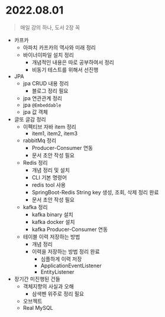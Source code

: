 # 2022.08.01
> 매일 강의 하나, 도서 2장 꼭

- 카프카
	- 아파치 카프카의 역사와 미래 정리
	- 바이너이파일 설치 정리
		- 개념적인 내용은 따로 공부하여서 정리
		- 비동기 테스트를 위해서 선진행
- JPA
	- jpa CRUD 내용 정리
		- 블로그 정리 필요
	- jpa 연관관계 정리
	- jpa `@Embeddable`
	- jpa 값 객체
- 글또 글감 정리
	- 이펙티브 자바 item 정리
		- item1, item2, item3
	- rabbitMq 정리
		- Producer-Consumer 연동
		- 문서 초안 작성 필요
	- Redis 정리
		- 개념 정리 및 설치
		- CLI 기본 명령어
		- redis tool 사용
		- SpringBoot-Redis String key 생성, 조회, 삭제 정리 완료
		- 문서 초안 작성 필요
	- kafka 정리
		- kafka binary 설치
		- kafka docker 설치
		- kafka Producer-Consumer 연동
	- 테이블 이력 저장하는 방법
		- 개념 정리
		- 이력을 저장하는 방법 정리 완료
			- 심플하게 이력 저장
			- ApplicationEventListener
			- EntityListener
- 장기간 미진행된 건들
	- 객체지향의 사실과 오해
		-	삼색펜 위주로 정리 필요
	- 오브젝트
	- Real MySQL
